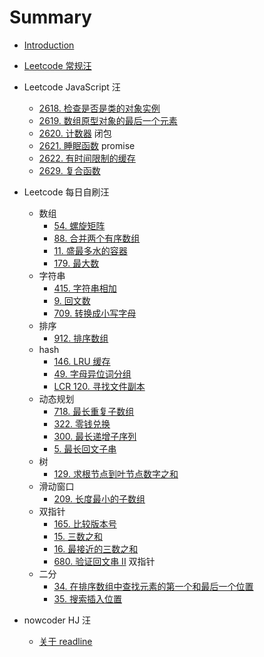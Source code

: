 # Summary

- [Introduction](README.md)

- [Leetcode 常规汪](./Leetcode/Classics/index.md)
- Leetcode JavaScript 汪
  - [2618. 检查是否是类的对象实例](./Leetcode/Problems/Medium/2618.md)
  - [2619. 数组原型对象的最后一个元素](./Leetcode/Problems/Easy/2619.md)
  - [2620. 计数器](./Leetcode/Problems/Easy/2620.md) 闭包
  - [2621. 睡眠函数](./Leetcode/Problems/Easy/2621.md) promise
  - [2622. 有时间限制的缓存](./Leetcode/Problems/Medium/2622.md)
  - [2629. 复合函数](./Leetcode/Problems/Easy/2629.md)
- Leetcode 每日自刷汪
  - 数组
    - [54. 螺旋矩阵](./Leetcode/Problems/Medium/54.md)
    - [88. 合并两个有序数组](./Leetcode/Problems/Easy/88.md)
    - [11. 盛最多水的容器](./Leetcode/Problems/Medium/11.md)
    - [179. 最大数](./Leetcode/Problems/Medium/179.md)
  - 字符串
    - [415. 字符串相加](./Leetcode/Problems/Easy/415.md)
    - [9. 回文数](./Leetcode/Problems/Easy/9.md)
    - [709. 转换成小写字母](./Leetcode/Problems/Easy/709.md)
  - 排序
    - [912. 排序数组](./Leetcode/Problems/Medium/912.md)
  - hash
    - [146. LRU 缓存](./Leetcode/Problems/Medium/146.md)
    - [49. 字母异位词分组](./Leetcode/Problems/Medium/49.md)
    - [LCR 120. 寻找文件副本](./Leetcode/Problems/Easy/LCR_120.md)
  - 动态规划
    - [718. 最长重复子数组](./Leetcode/Problems/Medium/718.md)
    - [322. 零钱兑换](./Leetcode/Problems/Medium/322.md)
    - [300. 最长递增子序列](./Leetcode/Problems/Medium/300.md)
    - [5. 最长回文子串](./Leetcode/Problems/Medium/5.md)
  - 树
    - [129. 求根节点到叶节点数字之和](./Leetcode/Problems/Medium/129.md)
  - 滑动窗口
    - [209. 长度最小的子数组](./Leetcode/Problems/Medium/209.md)
  - 双指针
    - [165. 比较版本号](./Leetcode/Problems/Medium/165.md)
    - [15. 三数之和](./Leetcode/Problems/Medium/15.md)
    - [16. 最接近的三数之和](./Leetcode/Problems/Medium/16.md)
    - [680. 验证回文串 II](./Leetcode/Problems/Easy/680.md) 双指针
  - 二分
    - [34. 在排序数组中查找元素的第一个和最后一个位置](./Leetcode/Problems/Medium/34.md)
    - [35. 搜索插入位置](./Leetcode/Problems/Easy/35.md)
- nowcoder HJ 汪
  - [关于 readline](./Nowcoder/Daily/index.md)
